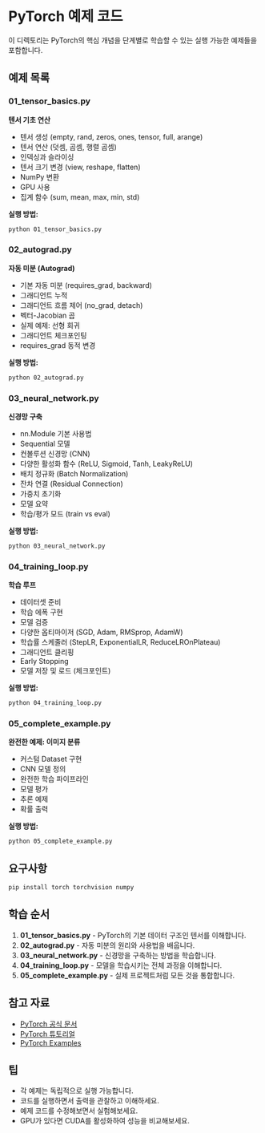 # PyTorch 예제 코드

이 디렉토리는 PyTorch의 핵심 개념을 단계별로 학습할 수 있는 실행 가능한 예제들을 포함합니다.

## 예제 목록

### 01_tensor_basics.py
**텐서 기초 연산**
- 텐서 생성 (empty, rand, zeros, ones, tensor, full, arange)
- 텐서 연산 (덧셈, 곱셈, 행렬 곱셈)
- 인덱싱과 슬라이싱
- 텐서 크기 변경 (view, reshape, flatten)
- NumPy 변환
- GPU 사용
- 집계 함수 (sum, mean, max, min, std)

**실행 방법:**
```bash
python 01_tensor_basics.py
```

### 02_autograd.py
**자동 미분 (Autograd)**
- 기본 자동 미분 (requires_grad, backward)
- 그래디언트 누적
- 그래디언트 흐름 제어 (no_grad, detach)
- 벡터-Jacobian 곱
- 실제 예제: 선형 회귀
- 그래디언트 체크포인팅
- requires_grad 동적 변경

**실행 방법:**
```bash
python 02_autograd.py
```

### 03_neural_network.py
**신경망 구축**
- nn.Module 기본 사용법
- Sequential 모델
- 컨볼루션 신경망 (CNN)
- 다양한 활성화 함수 (ReLU, Sigmoid, Tanh, LeakyReLU)
- 배치 정규화 (Batch Normalization)
- 잔차 연결 (Residual Connection)
- 가중치 초기화
- 모델 요약
- 학습/평가 모드 (train vs eval)

**실행 방법:**
```bash
python 03_neural_network.py
```

### 04_training_loop.py
**학습 루프**
- 데이터셋 준비
- 학습 에폭 구현
- 모델 검증
- 다양한 옵티마이저 (SGD, Adam, RMSprop, AdamW)
- 학습률 스케줄러 (StepLR, ExponentialLR, ReduceLROnPlateau)
- 그래디언트 클리핑
- Early Stopping
- 모델 저장 및 로드 (체크포인트)

**실행 방법:**
```bash
python 04_training_loop.py
```

### 05_complete_example.py
**완전한 예제: 이미지 분류**
- 커스텀 Dataset 구현
- CNN 모델 정의
- 완전한 학습 파이프라인
- 모델 평가
- 추론 예제
- 확률 출력

**실행 방법:**
```bash
python 05_complete_example.py
```

## 요구사항

```bash
pip install torch torchvision numpy
```

## 학습 순서

1. **01_tensor_basics.py** - PyTorch의 기본 데이터 구조인 텐서를 이해합니다.
2. **02_autograd.py** - 자동 미분의 원리와 사용법을 배웁니다.
3. **03_neural_network.py** - 신경망을 구축하는 방법을 학습합니다.
4. **04_training_loop.py** - 모델을 학습시키는 전체 과정을 이해합니다.
5. **05_complete_example.py** - 실제 프로젝트처럼 모든 것을 통합합니다.

## 참고 자료

- [PyTorch 공식 문서](https://pytorch.org/docs/stable/index.html)
- [PyTorch 튜토리얼](https://pytorch.org/tutorials/)
- [PyTorch Examples](https://github.com/pytorch/examples)

## 팁

- 각 예제는 독립적으로 실행 가능합니다.
- 코드를 실행하면서 출력을 관찰하고 이해하세요.
- 예제 코드를 수정해보면서 실험해보세요.
- GPU가 있다면 CUDA를 활성화하여 성능을 비교해보세요.
